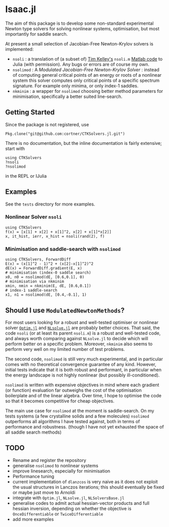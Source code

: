 
# Isaac.jl

<!-- [![Build Status](https://travis-ci.org/cortner/CTKSolvers.jl.svg?branch=master)](https://travis-ci.org/cortner/CTKSolvers.jl)

[![Coverage Status](https://coveralls.io/repos/cortner/CTKSolvers.jl/badge.svg?branch=master&service=github)](https://coveralls.io/github/cortner/CTKSolvers.jl?branch=master)

[![codecov.io](http://codecov.io/github/cortner/CTKSolvers.jl/coverage.svg?branch=master)](http://codecov.io/github/cortner/CTKSolvers.jl?branch=master) -->

The aim of this package is to develop some non-standard experimental Newton type solvers for solving nonlinear systems, optimisation, but most importantly for saddle search.

At present a small selection of Jacobian-Free Newton-Krylov solvers is implemented:
* `nsoli` : a translation of (a subset of) [Tim Kelley's](http://www4.ncsu.edu/~ctk/) `nsoli.m` [Matlab code](http://www4.ncsu.edu/~ctk/newton/SOLVERS/nsoli.m) to Julia (with permission). Any bugs or errors are of course my own.
* `nsolimod` : A *Modulated Jacobian-Free Newton-Krylov Solver* : instead of computing general critical points of an energy or roots of a nonlinear system this solver computes only critical points of a specific spectrum signature. For example only minima, or only index-1 saddles.
* `nkminim` : a wrapper for `nsolimod` choosing better method parameters for minimisation, specifically a better suited line-search.

## Getting Started

Since the package is not registered, use
```
Pkg.clone("git@github.com:cortner/CTKSolvers.jl.git")
```

There is no documentation, but the inline documentation is fairly extensive;
start with
```
using CTKSolvers
?nsoli
?nsolimod
```
in the REPL or IJulia


## Examples

See the `tests` directory for more examples.

### Nonlinear Solver `nsoli`

```
using CTKSolvers
f(x) = [x[1] + x[2] + x[1]^2, x[2] + x[1]*x[2]]
x, it_hist, ierr, x_hist = nsoli(rand(2), f)
```

### Minimisation and saddle-search with `nsolimod`

```
using CTKSolvers, ForwardDiff
E(x) = (x[1]^2 - 1)^2 + (x[2]-x[1]^2)^2
dE(x) = ForwardDiff.gradient(E, x)
# minimisation (index-0 saddle search)
x0, n0 = nsolimod(dE, [0.6,0.1], 0)
# minimisation via nkminim
xmin, nmin = nkminim(E, dE, [0.6,0.1])
# index-1 saddle-search
x1, n1 = nsolimod(dE, [0.4,-0.1], 1)
```


## Should I use `ModulatedNewtonMethods`?

For most users looking for a robust and well-tested optimiser or nonlinear solver [`Optim.jl`](https://github.com/JuliaNLSolvers/Optim.jl) and [`NLsolve.jl`](https://github.com/JuliaNLSolvers/NLsolve.jl) are probably better choices. That said, the code `nsoli` (or at least its parent `nsoli.m`) is a robust and well-tested code, and always worth comparing against `NLsolve.jl` to decide which will perform better on a specific problem. Moreover, `nkminim` also seems to perform very well on my limited number of test problems.

The second code, `nsolimod` is still very much experimental, and in particular comes with no theoretical convergence guarantee of any kind. However, initial tests indicate that it is both robust and performant, in particular when the energy landscape is not highly nonlinear (but possibly ill-conditioned).

`nsolimod` is written with expensive objectives in mind where each gradient (or function) evaluation far outweighs the cost of the optimisation boilerplate and of the linear algebra. Over time, I hope to optimise the code so that it becomes competitive for cheap objectives.

The main use case for `nsolimod` at the moment is saddle-search. On my tests systems (a few crystalline solids and a few molecules) `nsolimod` outperforms all algorithms I have tested against, both in terms of performance and robustness.  (though I have not yet exhausted the space of all saddle search methods)

## TODO

* Rename and register the repository
* generalise `nsolimod` to nonlinear systems
* improve linesearch, especially for minimisation
* Performance tuning
* current implementation of `dlanzcos` is very naive as it does not exploit the usual structures in Lanczos iterations; this should eventually be fixed or maybe just move to Arnoldi
* integrate with `Optim.jl`, `NLsolve.jl`, `NLSolversBase.jl`
* generalise codes to admit actual hessian-vector products and full hessian inversion, depending on whether the objective is `OnceDifferentiable` or `TwiceDifferentiable`
* add more examples
